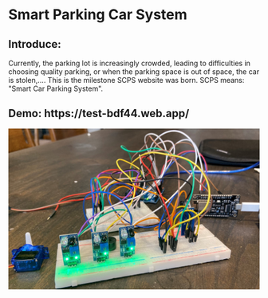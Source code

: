 # Smart Parking Car System

<h2>Introduce:</h2>
<p>Currently, the parking lot is increasingly crowded, leading to difficulties in choosing quality parking, or when the parking space is out of space, the car is stolen,…. This is the milestone SCPS website was born. SCPS means: "Smart Car Parking System".</p>

<h2>Demo: https://test-bdf44.web.app/</h2>

<img src="https://github.com/NgTheLuan/SmartCarParking-System/raw/main/src/assets/images/gallery/MyProject.jpg"/>
